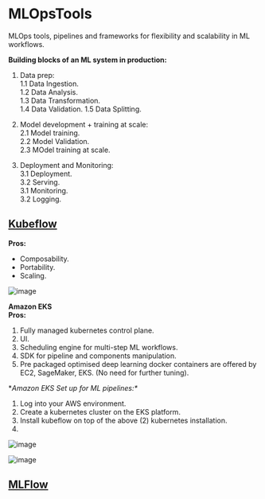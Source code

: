 # MLOpsTools
MLOps tools, pipelines and frameworks for flexibility and scalability in ML workflows.

**Building blocks of an ML system in production:**

1. Data prep:\
  1.1 Data Ingestion.\
  1.2 Data Analysis.\
  1.3 Data Transformation.\
  1.4 Data Validation.
  1.5 Data Splitting.
 
2. Model development + training at scale:\
  2.1 Model training.\
  2.2 Model Validation.\
  2.3 MOdel training at scale.
 

3. Deployment and Monitoring:\
  3.1 Deployment.\
  3.2 Serving.\
  3.1 Monitoring.\
  3.2 Logging.


## [Kubeflow]()
**Pros:**
- Composability.
- Portability.
- Scaling.

![image](https://user-images.githubusercontent.com/50487929/183337684-f48dbb48-24de-4c3a-bfdb-ef9d0426c58f.png)


**Amazon EKS\
Pros:**
1. Fully managed kubernetes control plane.
2. UI.
3. Scheduling engine for multi-step ML workflows.
4. SDK for pipeline and components manipulation.
5. Pre packaged optimised deep learning docker containers are offered by EC2, SageMaker, EKS. (No need for further tuning).

**Amazon EKS Set up  for ML pipelines:\**
1. Log into your AWS environment.
2. Create a kubernetes cluster on the EKS platform.
3. Install kubeflow on top of the above (2) kubernetes installation.
4. 


![image](https://user-images.githubusercontent.com/50487929/183337804-77496431-333d-4b7b-b8d1-57ecd960601f.png)

![image](https://user-images.githubusercontent.com/50487929/183338049-97001daf-5c6c-470a-962c-a605b5efce31.png)


## [MLFlow]()
